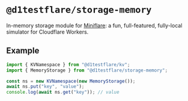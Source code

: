 # `@d1testflare/storage-memory`

In-memory storage module for
[Miniflare](https://github.com/cloudflare/miniflare): a fun, full-featured,
fully-local simulator for Cloudflare Workers.

## Example

```js
import { KVNamespace } from "@d1testflare/kv";
import { MemoryStorage } from "@d1testflare/storage-memory";

const ns = new KVNamespace(new MemoryStorage());
await ns.put("key", "value");
console.log(await ns.get("key")); // value
```
